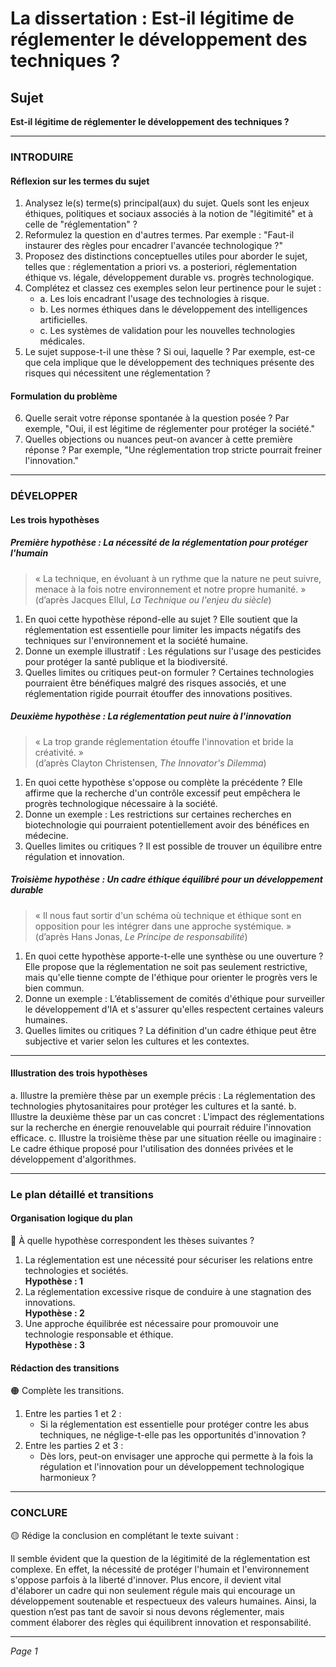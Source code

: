 # La dissertation : Est-il légitime de réglementer le développement des techniques ?

## Sujet
**Est-il légitime de réglementer le développement des techniques ?**

---

### INTRODUIRE

#### Réflexion sur les termes du sujet

1. Analysez le(s) terme(s) principal(aux) du sujet. Quels sont les enjeux éthiques, politiques et sociaux associés à la notion de "légitimité" et à celle de "réglementation" ?
2. Reformulez la question en d'autres termes. Par exemple : "Faut-il instaurer des règles pour encadrer l'avancée technologique ?"
3. Proposez des distinctions conceptuelles utiles pour aborder le sujet, telles que : réglementation a priori vs. a posteriori, réglementation éthique vs. légale, développement durable vs. progrès technologique.
4. Complétez et classez ces exemples selon leur pertinence pour le sujet :
   - a. Les lois encadrant l'usage des technologies à risque.
   - b. Les normes éthiques dans le développement des intelligences artificielles.
   - c. Les systèmes de validation pour les nouvelles technologies médicales.
5. Le sujet suppose-t-il une thèse ? Si oui, laquelle ? Par exemple, est-ce que cela implique que le développement des techniques présente des risques qui nécessitent une réglementation ?

#### Formulation du problème

6. Quelle serait votre réponse spontanée à la question posée ? Par exemple, "Oui, il est légitime de réglementer pour protéger la société."
7. Quelles objections ou nuances peut-on avancer à cette première réponse ? Par exemple, "Une réglementation trop stricte pourrait freiner l'innovation."

---

### DÉVELOPPER

#### Les trois hypothèses

##### Première hypothèse : La nécessité de la réglementation pour protéger l'humain

> « La technique, en évoluant à un rythme que la nature ne peut suivre, menace à la fois notre environnement et notre propre humanité. »  
> (d’après Jacques Ellul, *La Technique ou l'enjeu du siècle*)

1. En quoi cette hypothèse répond-elle au sujet ? Elle soutient que la réglementation est essentielle pour limiter les impacts négatifs des techniques sur l'environnement et la société humaine.
2. Donne un exemple illustratif : Les régulations sur l'usage des pesticides pour protéger la santé publique et la biodiversité.
3. Quelles limites ou critiques peut-on formuler ? Certaines technologies pourraient être bénéfiques malgré des risques associés, et une réglementation rigide pourrait étouffer des innovations positives.

##### Deuxième hypothèse : La réglementation peut nuire à l'innovation

> « La trop grande réglementation étouffe l'innovation et bride la créativité. »  
> (d’après Clayton Christensen, *The Innovator's Dilemma*)

1. En quoi cette hypothèse s'oppose ou complète la précédente ? Elle affirme que la recherche d'un contrôle excessif peut empêchera le progrès technologique nécessaire à la société.
2. Donne un exemple : Les restrictions sur certaines recherches en biotechnologie qui pourraient potentiellement avoir des bénéfices en médecine.
3. Quelles limites ou critiques ? Il est possible de trouver un équilibre entre régulation et innovation.

##### Troisième hypothèse : Un cadre éthique équilibré pour un développement durable

> « Il nous faut sortir d'un schéma où technique et éthique sont en opposition pour les intégrer dans une approche systémique. »  
> (d’après Hans Jonas, *Le Principe de responsabilité*)

1. En quoi cette hypothèse apporte-t-elle une synthèse ou une ouverture ? Elle propose que la réglementation ne soit pas seulement restrictive, mais qu'elle tienne compte de l'éthique pour orienter le progrès vers le bien commun.
2. Donne un exemple : L’établissement de comités d'éthique pour surveiller le développement d'IA et s'assurer qu'elles respectent certaines valeurs humaines.
3. Quelles limites ou critiques ? La définition d'un cadre éthique peut être subjective et varier selon les cultures et les contextes.

---

#### Illustration des trois hypothèses

a. Illustre la première thèse par un exemple précis : La réglementation des technologies phytosanitaires pour protéger les cultures et la santé.
b. Illustre la deuxième thèse par un cas concret : L'impact des réglementations sur la recherche en énergie renouvelable qui pourrait réduire l'innovation efficace.
c. Illustre la troisième thèse par une situation réelle ou imaginaire : Le cadre éthique proposé pour l'utilisation des données privées et le développement d'algorithmes.

---

### Le plan détaillé et transitions

#### Organisation logique du plan

🔴 À quelle hypothèse correspondent les thèses suivantes ?

1. La réglementation est une nécessité pour sécuriser les relations entre technologies et sociétés.  
   **Hypothèse : 1**
2. La réglementation excessive risque de conduire à une stagnation des innovations.  
   **Hypothèse : 2**
3. Une approche équilibrée est nécessaire pour promouvoir une technologie responsable et éthique.  
   **Hypothèse : 3**

#### Rédaction des transitions

🟠 Complète les transitions.

1. Entre les parties 1 et 2 :  
   - Si la réglementation est essentielle pour protéger contre les abus techniques, ne néglige-t-elle pas les opportunités d'innovation ?
2. Entre les parties 2 et 3 :  
   - Dès lors, peut-on envisager une approche qui permette à la fois la régulation et l'innovation pour un développement technologique harmonieux ?

---

### CONCLURE

🟡 Rédige la conclusion en complétant le texte suivant :

Il semble évident que la question de la légitimité de la réglementation est complexe. En effet, la nécessité de protéger l'humain et l'environnement s'oppose parfois à la liberté d'innover. Plus encore, il devient vital d'élaborer un cadre qui non seulement régule mais qui encourage un développement soutenable et respectueux des valeurs humaines. Ainsi, la question n’est pas tant de savoir si nous devons réglementer, mais comment élaborer des règles qui équilibrent innovation et responsabilité. 

--- 

*Page 1*